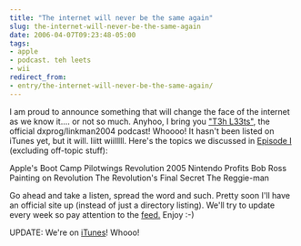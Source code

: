 ```yaml
---
title: "The internet will never be the same again"
slug: the-internet-will-never-be-the-same-again
date: 2006-04-07T09:23:48-05:00
tags:
- apple
- podcast. teh leets
- wii
redirect_from:
- entry/the-internet-will-never-be-the-same-again/
---
```

I am proud to announce something that will change the face of the internet as we know it.... or not so much. Anyhoo, I bring you ["T3h L33ts"](http://www.dxprog.com/l33ts), the official dxprog/linkman2004 podcast! Whoooo! It hasn't been listed on iTunes yet, but it will. Iiitt wiilllll. Here's the topics we discussed in [Episode I](http://www.dxprog.com/l33ts/podcasts/l33ts1.mp3) (excluding off-topic stuff):

Apple's Boot Camp
Pilotwings Revolution
2005 Nintendo Profits
Bob Ross Painting on Revolution
The Revolution's Final Secret
The Reggie-man

Go ahead and take a listen, spread the word and such. Pretty soon I'll have an official site up (instead of just a directory listing). We'll try to update every week so pay attention to the [feed.](http://www.dxprog.com/l33ts/leets.xml) Enjoy :-)

UPDATE: We're on [iTunes](http://phobos.apple.com/WebObjects/MZStore.woa/wa/viewPodcast?id=141651439&s=143441)! Whooo!
